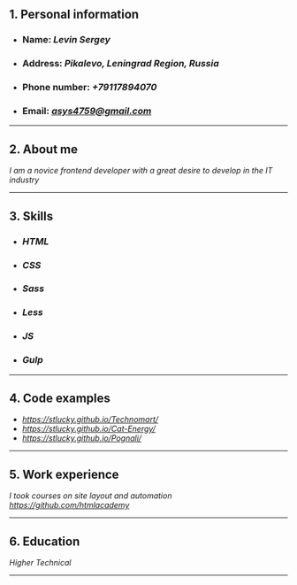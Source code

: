 ## 1. Personal information
- ### Name: *Levin Sergey*
- ### Address: *Pikalevo, Leningrad Region, Russia*
- ### Phone number: *+79117894070*
- ### Email: *<asys4759@gmail.com>*
************************************************************************************************************************************************************************************
## 2. About me
*I am a novice frontend developer with a great desire to develop in the IT industry*
************************************************************************************************************************************************************************************
## 3. Skills
- ### *HTML*
- ### *CSS*
- ### *Sass*
- ### *Less*
- ### *JS*
- ### *Gulp*
************************************************************************************************************************************************************************************
## 4. Code examples
- *<https://stlucky.github.io/Technomart/>*
- *<https://stlucky.github.io/Cat-Energy/>*
- *<https://stlucky.github.io/Pognali/>*
************************************************************************************************************************************************************************************
## 5. Work experience
*I took courses on site layout and automation <https://github.com/htmlacademy>*
************************************************************************************************************************************************************************************
## 6. Education
*Higher Technical*
************************************************************************************************************************************************************************************
